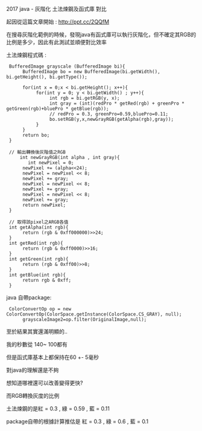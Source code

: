 2017 java - 灰階化 土法煉鋼及函式庫 對比

起因從這篇文章開始 : http://ppt.cc/2QQfM

在搜尋灰階化範例的時候，發現java有函式庫可以執行灰階化，但不確定其RGB的比例是多少，因此有此測試並順便對比效率


土法煉鋼程式碼 : 

     BufferedImage grayscale (BufferedImage bi){
          BufferedImage bo = new BufferedImage(bi.getWidth(), bi.getHeight(), bi.getType());
          
          for(int x = 0;x < bi.getHeight(); x++){
               for(int y = 0; y < bi.getWidth() ; y++){
                    int rgb = bi.getRGB(y, x);
                    int gray = (int)(redPro * getRed(rgb) + greenPro * getGreen(rgb)+bluePro * getBlue(rgb));
                    // redPro = 0.3, greenPro=0.59,bluePro=0.11;
                    bo.setRGB(y,x,newGrayRGB(getAlpha(rgb),gray));
               }
          }
          return bo;
     }
     
     // 輸出轉換後灰階值之RGB
	     int newGrayRGB(int alpha , int gray){
            int newPixel = 0; 
          newPixel += (alpha<<24); 
          newPixel = newPixel << 8; 
          newPixel += gray; 
          newPixel = newPixel << 8; 
          newPixel += gray; 
          newPixel = newPixel << 8; 
          newPixel += gray; 
          return newPixel; 
     }
     
     // 取得該pixel之ARGB各值 
     int getAlpha(int rgb){
          return (rgb & 0xff000000)>>24;
     }
     int getRed(int rgb){
          return (rgb & 0xff0000)>>16;
     }
     int getGreen(int rgb){
          return (rgb & 0xff00)>>8;
     }
     int getBlue(int rgb){
          return rgb & 0xff;
     }
     
java 自帶package:

     ColorConvertOp op = new ColorConvertOp(ColorSpace.getInstance(ColorSpace.CS_GRAY), null);
          grayscaleImage2=op.filter(OriginalImage,null);

至於結果其實還滿明顯的..


我的秒數從 140~ 100都有

但是函式庫基本上都保持在60 +- 5毫秒

對java的理解還是不夠

想知道哪裡還可以改善變得更快?

而RGB轉換灰度的比例

土法煉鋼的是紅 = 0.3 , 綠 = 0.59 , 藍 = 0.11

package自帶的根據計算推估是 紅 = 0.3 , 綠 = 0.6 , 藍 = 0.1
